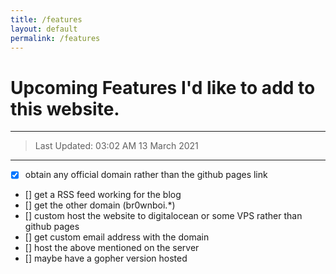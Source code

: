 ```yaml
---
title: /features
layout: default
permalink: /features
---
```


# Upcoming Features I'd like to add to this website.

------

> Last Updated: 03:02 AM 13 March 2021

-----


- [x] obtain any official domain rather than the github pages link
- [] get a RSS feed working for the blog
- [] get the other domain (br0wnboi.*)
- [] custom host the website to digitalocean or some VPS rather than github pages
- [] get custom email address with the domain
- [] host the above mentioned on the server
- [] maybe have a gopher version hosted

